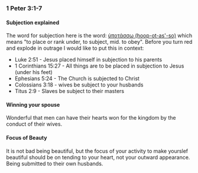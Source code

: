 ### 1 Peter 3:1-7

#### Subjection explained
The word for subjection here is the word: [ὑποτάσσω (hoop-ot-as'-so)](https://biblehub.com/greek/5293.htm)
which means "to place or rank under, to subject, mid. to obey".
Before you turn red and explode in outrage I would like to put this in context:
* Luke 2:51 - Jesus placed himself in subjection to his parents
* 1 Corinthians 15:27 - All things are to be placed in subjection to Jesus (under his feet)
* Ephesians 5:24 - The Church is subjected to Christ
* Colossians 3:18 - wives be subject to your husbands
* Titus 2:9 - Slaves be subject to their masters

#### Winning your spouse
Wonderful that men can have their hearts won for the kingdom by the conduct of their wives.

#### Focus of Beauty
It is not bad being beautiful, but the focus of your activity to make yourslef beautiful should be on tending to your heart, not your outward appearance.
Being submitted to their own husbands. 



